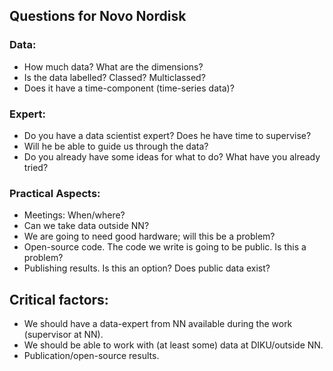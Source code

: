 ## Questions for Novo Nordisk

### Data:
- How much data? What are the dimensions?
- Is the data labelled? Classed? Multiclassed?
- Does it have a time-component (time-series data)?

### Expert:
- Do you have a data scientist expert? Does he have time to supervise?
- Will he be able to guide us through the data?
- Do you already have some ideas for what to do? What have you already tried?

### Practical Aspects:
- Meetings: When/where?
- Can we take data outside NN?
- We are going to need good hardware; will this be a problem?
- Open-source code. The code we write is going to be public. Is this a problem?
- Publishing results. Is this an option? Does public data exist?


## Critical factors:
- We should have a data-expert from NN available during the work (supervisor at NN).
- We should be able to work with (at least some) data at DIKU/outside NN.
- Publication/open-source results.
